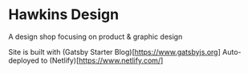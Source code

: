 # Hawkins Design
A design shop focusing on product & graphic design</p>
Site is built with (Gatsby Starter Blog)[https://www.gatsbyjs.org]
Auto-deployed to (Netlify)[https://www.netlify.com/]
